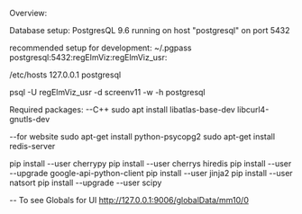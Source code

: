 Overview:


Database setup:
PostgresQL 9.6 running on host "postgresql" on port 5432

recommended setup for development:
~/.pgpass
postgresql:5432:regElmViz:regElmViz_usr:<password>

/etc/hosts
127.0.0.1   postgresql

psql -U regElmViz_usr -d screenv11 -w -h postgresql

Required packages:
--C++
sudo apt install libatlas-base-dev  libcurl4-gnutls-dev

--for website
sudo apt-get install python-psycopg2
sudo apt-get install redis-server

pip install --user cherrypy
pip install --user cherrys hiredis
pip install --user  --upgrade google-api-python-client
pip install --user  jinja2
pip install --user  natsort
pip install --upgrade --user scipy

-- To see Globals for UI
http://127.0.0.1:9006/globalData/mm10/0
